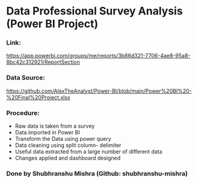 # Data Professional Survey Analysis (Power BI Project)

### Link: 
https://app.powerbi.com/groups/me/reports/3b86d321-7706-4ae8-95a8-8bc42c312921/ReportSection

### Data Source: 
https://github.com/AlexTheAnalyst/Power-BI/blob/main/Power%20BI%20-%20Final%20Project.xlsx

### Procedure:
- Raw data is taken from a survey
- Data imported in Power BI
- Transform the Data using power query
- Data cleaning using split column- delimiter
- Useful data extracted from a large number of different data
- Changes applied and dashboard designed

### Done by Shubhranshu Mishra (Github: shubhranshu-mishra)
